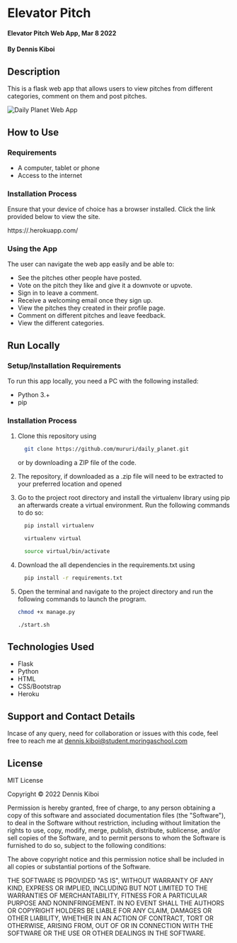 # Elevator Pitch
#### Elevator Pitch Web App, Mar 8 2022 
#### By **Dennis Kiboi** 

## Description 
This is a flask web app that allows users to view pitches from different categories, comment on them and post pitches. 

![Daily Planet Web App](app/static/daily_planet.png)

## How to Use
### Requirements
* A computer, tablet or phone
* Access to the internet

### Installation Process 
Ensure that your device of choice has a browser installed.
Click the link provided below to view the site.

https://.herokuapp.com/

### Using the App
The user can navigate the web app easily and be able to:
* See the pitches other people have posted.
* Vote on the pitch they like and give it a downvote or upvote.
* Sign in to leave a comment.
* Receive a welcoming email once they sign up.
* View the pitches they created in their profile page.
* Comment on different pitches and leave feedback.
* View the different categories.

## Run Locally
### Setup/Installation Requirements
To run this app locally, you need a PC with the following installed:
* Python 3.+
* pip

### Installation Process
1. Clone this repository using

    ```bash
      git clone https://github.com/mururi/daily_planet.git
    ```

    or by downloading a ZIP file of the code.
  
2. The repository, if downloaded as a .zip file will need to be extracted to your preferred location and opened
3. Go to the project root directory and install the virtualenv library using pip an afterwards create a virtual environment. Run the following commands to do so:

    ```bash
      pip install virtualenv
    ```

    ```bash
      virtualenv virtual
    ```

    ```bash
      source virtual/bin/activate
    ```
 
4. Download the all dependencies in the requirements.txt using

    ```bash
      pip install -r requirements.txt
    ```
5. Open the terminal and navigate to the project directory and run the following commands to launch the program.

    ```bash
    chmod +x manage.py
    ```
    ```bash
    ./start.sh
    ```

## Technologies Used
* Flask
* Python
* HTML
* CSS/Bootstrap
* Heroku

## Support and Contact Details
Incase of any query, need for collaboration or issues with this code, feel free to reach me at
dennis.kiboi@student.moringaschool.com

## License 
MIT License

Copyright &copy; 2022 Dennis Kiboi

Permission is hereby granted, free of charge, to any person obtaining a copy of this software and associated documentation files (the "Software"), to deal in the Software without restriction, including without limitation the rights to use, copy, modify, merge, publish, distribute, sublicense, and/or sell copies of the Software, and to permit persons to whom the Software is furnished to do so, subject to the following conditions:

The above copyright notice and this permission notice shall be included in all copies or substantial portions of the Software.

THE SOFTWARE IS PROVIDED "AS IS", WITHOUT WARRANTY OF ANY KIND, EXPRESS OR IMPLIED, INCLUDING BUT NOT LIMITED TO THE WARRANTIES OF MERCHANTABILITY, FITNESS FOR A PARTICULAR PURPOSE AND NONINFRINGEMENT. IN NO EVENT SHALL THE AUTHORS OR COPYRIGHT HOLDERS BE LIABLE FOR ANY CLAIM, DAMAGES OR OTHER LIABILITY, WHETHER IN AN ACTION OF CONTRACT, TORT OR OTHERWISE, ARISING FROM, OUT OF OR IN CONNECTION WITH THE SOFTWARE OR THE USE OR OTHER DEALINGS IN THE SOFTWARE.